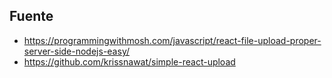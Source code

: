 ## Fuente
- https://programmingwithmosh.com/javascript/react-file-upload-proper-server-side-nodejs-easy/
- https://github.com/krissnawat/simple-react-upload



